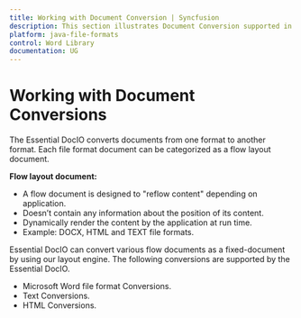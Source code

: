 ```yaml
---
title: Working with Document Conversion | Syncfusion
description: This section illustrates Document Conversion supported in Syncfusion Java Word library (Essential DocIO)
platform: java-file-formats
control: Word Library
documentation: UG
---
```


# Working with Document Conversions

The Essential DocIO converts documents from one format to another format. Each file format document can be categorized as a flow layout document.

**Flow layout document:**

* A flow document is designed to "reflow content" depending on application.
* Doesn’t contain any information about the position of its content.
* Dynamically render the content by the application at run time.
* Example: DOCX, HTML and TEXT file formats.

Essential DocIO can convert various flow documents as a fixed-document by using our layout engine. The following conversions are supported by the Essential DocIO.

* Microsoft Word file format Conversions.
* Text Conversions.
* HTML Conversions.